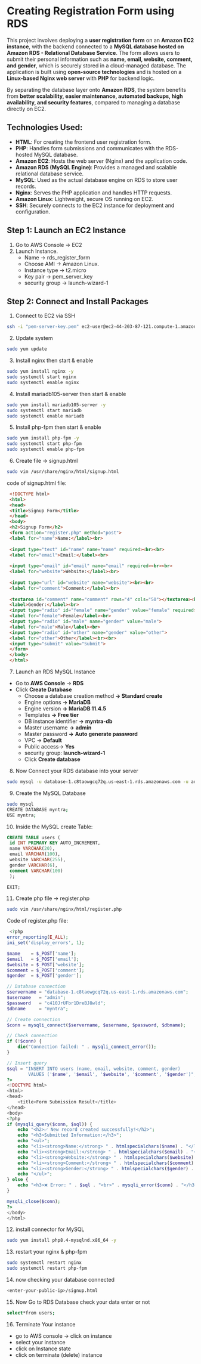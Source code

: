 # Creating Registration Form using RDS


This project involves deploying a **user registration form** on an **Amazon EC2 instance**, with the backend connected to a **MySQL database hosted on Amazon RDS - Relational Database Service**. The form allows users to submit their personal information such as **name, email, website, comment, and gender**, which is securely stored in a cloud-managed database. The application is built using **open-source technologies** and is hosted on a **Linux-based Nginx web server** with **PHP** for backend logic.

By separating the database layer onto **Amazon RDS**, the system benefits from **better scalability, easier maintenance, automated backups, high availability, and security features**, compared to managing a database directly on EC2.

## Technologies Used:

- **HTML**: For creating the frontend user registration form.
- **PHP**: Handles form submissions and communicates with the RDS-hosted MySQL database.
- **Amazon EC2**: Hosts the web server (Nginx) and the application code.
- **Amazon RDS (MySQL Engine)**: Provides a managed and scalable relational database service.
- **MySQL**: Used as the actual database engine on RDS to store user records.
- **Nginx**: Serves the PHP application and handles HTTP requests.
- **Amazon Linux**: Lightweight, secure OS running on EC2.
- **SSH**: Securely connects to the EC2 instance for deployment and configuration.

## Step 1: Launch an EC2 Instance

1. Go to AWS Console → EC2
2. Launch Instance.
    - Name → rds_register_form
    - Choose AMI → Amazon Linux.
    - Instance type → t2.micro
    - Key pair → pem_server_key
    - security group → launch-wizard-1

## Step 2: Connect and Install Packages

1. Connect to EC2 via SSH

```bash
ssh -i "pem-server-key.pem" ec2-user@ec2-44-203-87-121.compute-1.amazonaws.com
```

2. Update system

```bash
sudo yum update
```

3. Install nginx then start & enable

```bash
sudo yum install nginx -y
sudo systemctl start nginx
sudo systemctl enable nginx
```

4. Install mariadb105-server then start & enable

```bash
sudo yum install mariadb105-server -y
sudo systemctl start mariadb
sudo systemctl enable mariadb
```

5. Install php-fpm then start & enable

```bash
sudo yum install php-fpm -y
sudo systemctl start php-fpm
sudo systemctl enable php-fpm
```

6. Create file → signup.html

```bash
sudo vim /usr/share/nginx/html/signup.html
```

code of signup.html file:

```html
 <!DOCTYPE html>
 <html>
 <head>
 <title>Signup Form</title>
 </head>
 <body>
 <h2>Signup Form</h2>
 <form action="register.php" method="post">
 <label for="name">Name:</label><br>
 
 <input type="text" id="name" name="name" required><br><br>
 <label for="email">Email:</label><br>
 
 <input type="email" id="email" name="email" required><br><br>
 <label for="website">Website:</label><br>
 
 <input type="url" id="website" name="website"><br><br>
 <label for="comment">Comment:</label><br>
 
 <textarea id="comment" name="comment" rows="4" cols="50"></textarea><br><br>
 <label>Gender:</label><br>
 <input type="radio" id="female" name="gender" value="female" required>
 <label for="female">Female</label><br>
 <input type="radio" id="male" name="gender" value="male">
 <label for="male">Male</label><br>
 <input type="radio" id="other" name="gender" value="other">
 <label for="other">Other</label><br><br>
 <input type="submit" value="Submit">
 </form>
 </body>
 </html>
```

7. Launch an RDS MySQL Instance
- Go to **AWS Console** → **RDS**
- Click **Create Database**
    - Choose a database creation method **→ Standard create**
    - Engine options **→ MariaDB**
    - Engine version **→ MariaDB 11.4.5**
    - Templates **→ Free tier**
    - DB instance identifier **→** **myntra-db**
    - Master username **→** **admin**
    - Master password **→** **Auto generate password**
    - VPC → **Default**
    - Public access→ **Yes**
    - security group: **launch-wizard-1**
    - Click **Create database**
8. Now Connect your RDS database into your server

```bash
sudo mysql -u database-1.c8taowgcq72q.us-east-1.rds.amazonaws.com -u admin -p
```

9. Create the MySQL Database 

```bash
sudo mysql
CREATE DATABASE myntra;
USE myntra;
```

10. Inside the MySQL create Table:

```sql
CREATE TABLE users (
 id INT PRIMARY KEY AUTO_INCREMENT,
 name VARCHAR(20),
 email VARCHAR(100),
 website VARCHAR(255),
 gender VARCHAR(6),
 comment VARCHAR(100)
 );

EXIT;
```

11. Create php file → register.php

```bash
sudo vim /usr/share/nginx/html/register.php
```

Code of register.php file:

```php
 <?php
error_reporting(E_ALL);
ini_set('display_errors', 1);

$name    = $_POST['name'];
$email   = $_POST['email'];
$website = $_POST['website'];
$comment = $_POST['comment'];
$gender  = $_POST['gender'];

// Database connection
$servername = "database-1.c8taowgcq72q.us-east-1.rds.amazonaws.com";
$username   = "admin";
$password   = "c410JrUFbr1DreBJ8wld";
$dbname     = "myntra";

// Create connection
$conn = mysqli_connect($servername, $username, $password, $dbname);

// Check connection
if (!$conn) {
    die("Connection failed: " . mysqli_connect_error());
}

// Insert query
$sql = "INSERT INTO users (name, email, website, comment, gender)
        VALUES ('$name', '$email', '$website', '$comment', '$gender')";
?>
<!DOCTYPE html>
<html>
<head>
    <title>Form Submission Result</title>
</head>
<body>
<?php
if (mysqli_query($conn, $sql)) {
    echo "<h2>✅ New record created successfully!</h2>";
    echo "<h3>Submitted Information:</h3>";
    echo "<ul>";
    echo "<li><strong>Name:</strong> " . htmlspecialchars($name) . "</li>";
    echo "<li><strong>Email:</strong> " . htmlspecialchars($email) . "</li>";
    echo "<li><strong>Website:</strong> " . htmlspecialchars($website) . "</li>";
    echo "<li><strong>Comment:</strong> " . htmlspecialchars($comment) . "</li>";
    echo "<li><strong>Gender:</strong> " . htmlspecialchars($gender) . "</li>";
    echo "</ul>";
} else {
    echo "<h3>❌ Error: " . $sql . "<br>" . mysqli_error($conn) . "</h3>";
}

mysqli_close($conn);
?>
</body>
</html>
```

12. install connector for MySQL 

```bash
sudo yum install php8.4-mysqlnd.x86_64 -y
```

13. restart your nginx & php-fpm 

```bash
sudo systemctl restart nginx
sudo systemctl restart php-fpm
```

14. now checking your database connected 

```bash
<enter-your-public-ip>/signup.html
```

15. Now Go to RDS Database check your data enter or not 

```bash
select*from users;
```

16. Terminate Your instance 
- go to AWS console → click on instance
- select your instance
- click on Instance state
- click on terminate (delete) instance